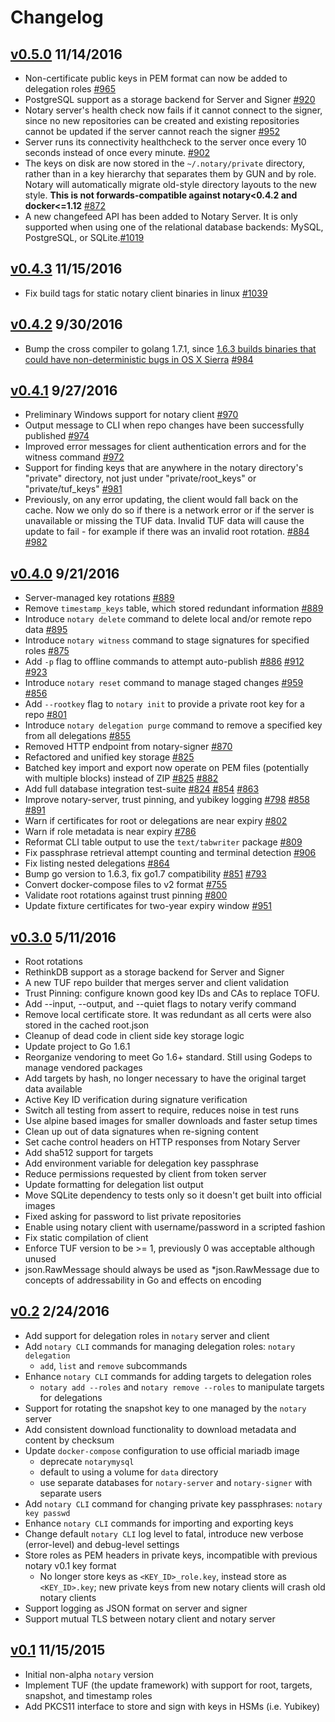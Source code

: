 # Changelog

## [v0.5.0](https://github.com/docker/notary/releases/tag/v0.5.0) 11/14/2016
+ Non-certificate public keys in PEM format can now be added to delegation roles [#965](https://github.com/docker/notary/pull/965)
+ PostgreSQL support as a storage backend for Server and Signer [#920](https://github.com/docker/notary/pull/920)
+ Notary server's health check now fails if it cannot connect to the signer, since no new repositories can be created and existing repositories cannot be updated if the server cannot reach the signer [#952](https://github.com/docker/notary/pull/952)
+ Server runs its connectivity healthcheck to the server once every 10 seconds instead of once every minute. [#902](https://github.com/docker/notary/pull/902)
+ The keys on disk are now stored in the `~/.notary/private` directory, rather than in a key hierarchy that separates them by GUN and by role.  Notary will automatically migrate old-style directory layouts to the new style.  **This is not forwards-compatible against notary<0.4.2 and docker<=1.12** [#872](https://github.com/docker/notary/pull/872)
+ A new changefeed API has been added to Notary Server. It is only supported when using one of the relational database backends: MySQL, PostgreSQL, or SQLite.[#1019](https://github.com/docker/notary/pull/1019)

## [v0.4.3](https://github.com/docker/notary/releases/tag/v0.4.3) 11/15/2016
+ Fix build tags for static notary client binaries in linux [#1039](https://github.com/docker/notary/pull/1039)

## [v0.4.2](https://github.com/docker/notary/releases/tag/v0.4.2) 9/30/2016
+ Bump the cross compiler to golang 1.7.1, since [1.6.3 builds binaries that could have non-deterministic bugs in OS X Sierra](https://groups.google.com/forum/#!msg/golang-dev/Jho5sBHZgAg/cq6d97S1AwAJ) [#984](https://github.com/docker/notary/pull/984)

## [v0.4.1](https://github.com/docker/notary/releases/tag/v0.4.1) 9/27/2016
+ Preliminary Windows support for notary client [#970](https://github.com/docker/notary/pull/970)
+ Output message to CLI when repo changes have been successfully published [#974](https://github.com/docker/notary/pull/974)
+ Improved error messages for client authentication errors and for the witness command [#972](https://github.com/docker/notary/pull/972)
+ Support for finding keys that are anywhere in the notary directory's "private" directory, not just under "private/root_keys" or "private/tuf_keys" [#981](https://github.com/docker/notary/pull/981)
+ Previously, on any error updating, the client would fall back on the cache.  Now we only do so if there is a network error or if the server is unavailable or missing the TUF data. Invalid TUF data will cause the update to fail - for example if there was an invalid root rotation. [#884](https://github.com/docker/notary/pull/884) [#982](https://github.com/docker/notary/pull/982)

## [v0.4.0](https://github.com/docker/notary/releases/tag/v0.4.0) 9/21/2016
+ Server-managed key rotations [#889](https://github.com/docker/notary/pull/889)
+ Remove `timestamp_keys` table, which stored redundant information [#889](https://github.com/docker/notary/pull/889)
+ Introduce `notary delete` command to delete local and/or remote repo data [#895](https://github.com/docker/notary/pull/895)
+ Introduce `notary witness` command to stage signatures for specified roles [#875](https://github.com/docker/notary/pull/875)
+ Add `-p` flag to offline commands to attempt auto-publish [#886](https://github.com/docker/notary/pull/886) [#912](https://github.com/docker/notary/pull/912) [#923](https://github.com/docker/notary/pull/923)
+ Introduce `notary reset` command to manage staged changes [#959](https://github.com/docker/notary/pull/959) [#856](https://github.com/docker/notary/pull/856)
+ Add `--rootkey` flag to `notary init` to provide a private root key for a repo [#801](https://github.com/docker/notary/pull/801)
+ Introduce `notary delegation purge` command to remove a specified key from all delegations [#855](https://github.com/docker/notary/pull/855)
+ Removed HTTP endpoint from notary-signer [#870](https://github.com/docker/notary/pull/870)
+ Refactored and unified key storage [#825](https://github.com/docker/notary/pull/825)
+ Batched key import and export now operate on PEM files (potentially with multiple blocks) instead of ZIP [#825](https://github.com/docker/notary/pull/825) [#882](https://github.com/docker/notary/pull/882)
+ Add full database integration test-suite [#824](https://github.com/docker/notary/pull/824) [#854](https://github.com/docker/notary/pull/854) [#863](https://github.com/docker/notary/pull/863)
+ Improve notary-server, trust pinning, and yubikey logging [#798](https://github.com/docker/notary/pull/798) [#858](https://github.com/docker/notary/pull/858) [#891](https://github.com/docker/notary/pull/891)
+ Warn if certificates for root or delegations are near expiry [#802](https://github.com/docker/notary/pull/802)
+ Warn if role metadata is near expiry [#786](https://github.com/docker/notary/pull/786)
+ Reformat CLI table output to use the `text/tabwriter` package [#809](https://github.com/docker/notary/pull/809)
+ Fix passphrase retrieval attempt counting and terminal detection [#906](https://github.com/docker/notary/pull/906)
+ Fix listing nested delegations [#864](https://github.com/docker/notary/pull/864)
+ Bump go version to 1.6.3, fix go1.7 compatibility [#851](https://github.com/docker/notary/pull/851) [#793](https://github.com/docker/notary/pull/793)
+ Convert docker-compose files to v2 format [#755](https://github.com/docker/notary/pull/755)
+ Validate root rotations against trust pinning [#800](https://github.com/docker/notary/pull/800)
+ Update fixture certificates for two-year expiry window [#951](https://github.com/docker/notary/pull/951)

## [v0.3.0](https://github.com/docker/notary/releases/tag/v0.3.0) 5/11/2016
+ Root rotations
+ RethinkDB support as a storage backend for Server and Signer
+ A new TUF repo builder that merges server and client validation
+ Trust Pinning: configure known good key IDs and CAs to replace TOFU.
+ Add --input, --output, and --quiet flags to notary verify command
+ Remove local certificate store. It was redundant as all certs were also stored in the cached root.json
+ Cleanup of dead code in client side key storage logic
+ Update project to Go 1.6.1
+ Reorganize vendoring to meet Go 1.6+ standard. Still using Godeps to manage vendored packages
+ Add targets by hash, no longer necessary to have the original target data available
+ Active Key ID verification during signature verification
+ Switch all testing from assert to require, reduces noise in test runs
+ Use alpine based images for smaller downloads and faster setup times
+ Clean up out of data signatures when re-signing content
+ Set cache control headers on HTTP responses from Notary Server
+ Add sha512 support for targets
+ Add environment variable for delegation key passphrase
+ Reduce permissions requested by client from token server
+ Update formatting for delegation list output
+ Move SQLite dependency to tests only so it doesn't get built into official images
+ Fixed asking for password to list private repositories
+ Enable using notary client with username/password in a scripted fashion
+ Fix static compilation of client
+ Enforce TUF version to be >= 1, previously 0 was acceptable although unused
+ json.RawMessage should always be used as *json.RawMessage due to concepts of addressability in Go and effects on encoding

## [v0.2](https://github.com/docker/notary/releases/tag/v0.2.0) 2/24/2016
+ Add support for delegation roles in `notary` server and client
+ Add `notary CLI` commands for managing delegation roles: `notary delegation`
    + `add`, `list` and `remove` subcommands
+ Enhance `notary CLI` commands for adding targets to delegation roles
    + `notary add --roles` and `notary remove --roles` to manipulate targets for delegations
+ Support for rotating the snapshot key to one managed by the `notary` server
+ Add consistent download functionality to download metadata and content by checksum
+ Update `docker-compose` configuration to use official mariadb image
    + deprecate `notarymysql`
    + default to using a volume for `data` directory
    + use separate databases for `notary-server` and `notary-signer` with separate users
+ Add `notary CLI` command for changing private key passphrases: `notary key passwd`
+ Enhance `notary CLI` commands for importing and exporting keys
+ Change default `notary CLI` log level to fatal, introduce new verbose (error-level) and debug-level settings
+ Store roles as PEM headers in private keys, incompatible with previous notary v0.1 key format
    + No longer store keys as `<KEY_ID>_role.key`, instead store as `<KEY_ID>.key`; new private keys from new notary clients will crash old notary clients
+ Support logging as JSON format on server and signer
+ Support mutual TLS between notary client and notary server

## [v0.1](https://github.com/docker/notary/releases/tag/v0.1) 11/15/2015
+ Initial non-alpha `notary` version
+ Implement TUF (the update framework) with support for root, targets, snapshot, and timestamp roles
+ Add PKCS11 interface to store and sign with keys in HSMs (i.e. Yubikey)
